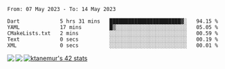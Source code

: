 <!--START_SECTION:waka-->

```text
From: 07 May 2023 - To: 14 May 2023

Dart             5 hrs 31 mins   ███████████████████████▓░   94.15 %
YAML             17 mins         █▒░░░░░░░░░░░░░░░░░░░░░░░   05.05 %
CMakeLists.txt   2 mins          ░░░░░░░░░░░░░░░░░░░░░░░░░   00.59 %
Text             0 secs          ░░░░░░░░░░░░░░░░░░░░░░░░░   00.19 %
XML              0 secs          ░░░░░░░░░░░░░░░░░░░░░░░░░   00.01 %
```

<!--END_SECTION:waka-->
<a href="https://github.com/anuraghazra/github-readme-stats">
  <img align="left" src="https://github-readme-stats.vercel.app/api?username=Tanesan&count_private=true&show_icons=true" />
<img align="left" src="https://github-readme-stats.vercel.app/api/top-langs/?username=Tanesan" />
</a>

[![ktanemur's 42 stats](https://badge42.vercel.app/api/v2/cl1wslf6s002109l771rng2w8/stats?cursusId=21&coalitionId=62)](https://github.com/JaeSeoKim/badge42)
